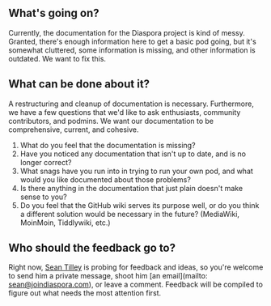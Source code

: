 ## What's going on?

Currently, the documentation for the Diaspora project is kind of messy. Granted, there's enough information here to get a basic pod going, but it's somewhat cluttered, some information is missing, and other information is outdated. We want to fix this.

## What can be done about it?

A restructuring and cleanup of documentation is necessary. Furthermore, we have a few questions that we'd like to ask enthusiasts, community contributors, and podmins. We want our documentation to be comprehensive, current, and cohesive.

1. What do you feel that the documentation is missing?
2. Have you noticed any documentation that isn't up to date, and is no longer correct?
3. What snags have you run into in trying to run your own pod, and what would you like documented about those problems?
4. Is there anything in the documentation that just plain doesn't make sense to you?
5. Do you feel that the GitHub wiki serves its purpose well, or do you think a different solution would be necessary in the future? (MediaWiki, MoinMoin, Tiddlywiki, etc.)

## Who should the feedback go to?

Right now, [Sean Tilley](https://joindiaspora.com/u/deadsuperhero) is probing for feedback and ideas, so you're welcome to send him a private message, shoot him [an email](mailto: sean@joindiaspora.com), or leave a comment. Feedback will be compiled to figure out what needs the most attention first.